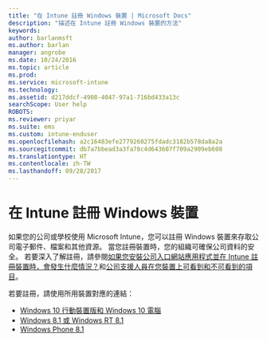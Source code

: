 ```yaml
---
title: "在 Intune 註冊 Windows 裝置 | Microsoft Docs"
description: "描述在 Intune 註冊 Windows 裝置的方法"
keywords: 
author: barlanmsft
ms.author: barlan
manager: angrobe
ms.date: 10/24/2016
ms.topic: article
ms.prod: 
ms.service: microsoft-intune
ms.technology: 
ms.assetid: d217ddcf-4908-4047-97a1-716bd433a13c
searchScope: User help
ROBOTS: 
ms.reviewer: priyar
ms.suite: ems
ms.custom: intune-enduser
ms.openlocfilehash: a2c16483efe2779260275fdadc3182b578da8a2a
ms.sourcegitcommit: db7a7bbead3a3fa78c4d643607f709a2909eb608
ms.translationtype: HT
ms.contentlocale: zh-TW
ms.lasthandoff: 09/28/2017
---
```

# <a name="enroll-your-windows-device-in-intune"></a>在 Intune 註冊 Windows 裝置

如果您的公司或學校使用 Microsoft Intune，您可以註冊 Windows 裝置來存取公司電子郵件、檔案和其他資源。 當您註冊裝置時，您的組織可確保公司資料的安全。 若要深入了解註冊，請參閱[如果您安裝公司入口網站應用程式並在 Intune 註冊裝置時，會發生什麼情況？](what-happens-if-you-install-the-company-portal-app-and-enroll-your-device-in-intune-windows.md)和[公司支援人員在您裝置上可看到和不可看到的項目](what-info-can-your-company-see-when-you-enroll-your-device-in-intune.md)。

若要註冊，請使用所用裝置對應的連結：

-  [Windows 10 行動裝置版和 Windows 10 電腦](enroll-your-w10-phone-or-w10-pc-windows.md)
-  [Windows 8.1 或 Windows RT 8.1](enroll-your-w81-or-rt81-windows.md)
-  [Windows Phone 8.1](enroll-your-wp81-windows.md)
